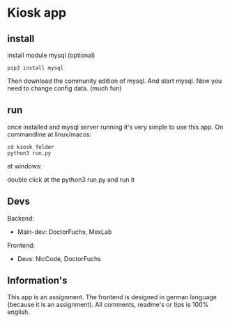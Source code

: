 # Kiosk app

## install

install module mysql (optional)

```commandline
pip3 install mysql
```

Then download the community edition of mysql. And start mysql.
Now you need to change config data. (much fun)

## run

once installed and mysql server running it's very simple to use this app.
On commandline at linux/macos:

```commandline
cd kiosk_folder
python3 run.py
```

at windows:

double click at the python3 run.py and run it

## Devs

Backend:
- Main-dev: DoctorFuchs, MexLab

Frontend:
- Devs: NicCode, DoctorFuchs

## Information's
This app is an assignment. 
The frontend is designed in german language (because it is an assignment). 
All comments, readme's or tips is 100% english. 
